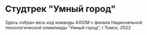 # Студтрек "Умный город"

Здесь собран весь код команды AXIOM c финала Национальной технологической олимпиады "Умный город", г.Томск, 2022
